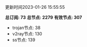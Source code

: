 更新时间2023-01-26 15:55:55

**总订阅: 73**
**总节点: 2279**
**有效节点: 307**
- trojan节点: 38
- v2ray节点: 130
- ss节点: 139
